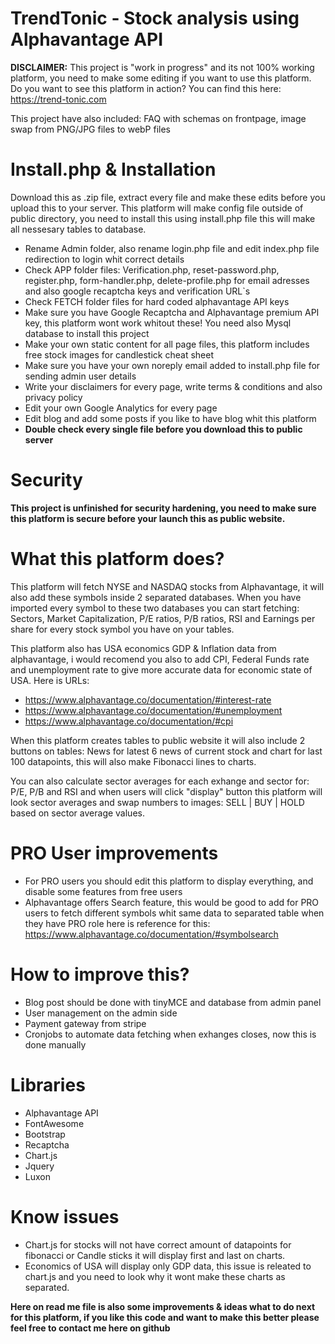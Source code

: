 # TrendTonic - Stock analysis using Alphavantage API 
**DISCLAIMER:** This project is "work in progress" and its not 100% working platform, you need to make some editing if you want to use this platform. Do you want to see this platform in action? You can find this here: https://trend-tonic.com 

This project have also included: FAQ with schemas on frontpage, image swap from PNG/JPG files to webP files

# Install.php & Installation
Download this as .zip file, extract every file and make these edits before you upload this to your server. This platform will make config file outside of public directory, you need to install this using install.php file this will make all nessesary tables to database.

- Rename Admin folder, also rename login.php file and edit index.php file redirection to login whit correct details
- Check APP folder files: Verification.php, reset-password.php, register.php, form-handler.php, delete-profile.php for email adresses and also google recaptcha keys and verification URL`s
- Check FETCH folder files for hard coded alphavantage API keys
- Make sure you have Google Recaptcha and Alphavantage premium API key, this platform wont work whitout these! You need also Mysql database to install this project
- Make your own static content for all page files, this platform includes free stock images for candlestick cheat sheet
- Make sure you have your own noreply email added to install.php file for sending admin user details
- Write your disclaimers for every page, write terms & conditions and also privacy policy
- Edit your own Google Analytics for every page
- Edit blog and add some posts if you like to have blog whit this platform
- **Double check every single file before you download this to public server**

# Security
**This project is unfinished for security hardening, you need to make sure this platform is secure before your launch this as public website.**

# What this platform does?

This platform will fetch NYSE and NASDAQ stocks from Alphavantage, it will also add these symbols inside 2 separated databases. When you have imported every symbol to these two databases you can start fetching: Sectors, Market Capitalization, P/E ratios, P/B ratios, RSI and Earnings per share for every stock symbol you have on your tables. 

This platform also has USA economics GDP & Inflation data from alphavantage, i would recomend you also to add CPI, Federal Funds rate and unemployment rate to give more accurate data for economic state of USA. Here is URLs: 
- https://www.alphavantage.co/documentation/#interest-rate 
- https://www.alphavantage.co/documentation/#unemployment
- https://www.alphavantage.co/documentation/#cpi

When this platform creates tables to public website it will also include 2 buttons on tables: News for latest 6 news of current stock and chart for last 100 datapoints, this will also make Fibonacci lines to charts.

You can also calculate sector averages for each exhange and sector for: P/E, P/B and RSI and when users will click "display" button this platform will look sector averages and swap numbers to images: SELL | BUY | HOLD based on sector average values.

# PRO User improvements
- For PRO users you should edit this platform to display everything, and disable some features from free users
- Alphavantage offers Search feature, this would be good to add for PRO users to fetch different symbols whit same data to separated table when they have PRO role here is reference for this: https://www.alphavantage.co/documentation/#symbolsearch

# How to improve this?
- Blog post should be done with tinyMCE and database from admin panel
- User management on the admin side
- Payment gateway from stripe
- Cronjobs to automate data fetching when exhanges closes, now this is done manually

# Libraries
- Alphavantage API
- FontAwesome
- Bootstrap
- Recaptcha
- Chart.js
- Jquery
- Luxon

# Know issues
- Chart.js for stocks will not have correct amount of datapoints for fibonacci or Candle sticks it will display first and last on charts. 
- Economics of USA will display only GDP data, this issue is releated to chart.js and you need to look why it wont make these charts as separated.

**Here on read me file is also some improvements & ideas what to do next for this platform, if you like this code and want to make this better please feel free to contact me here on github**
